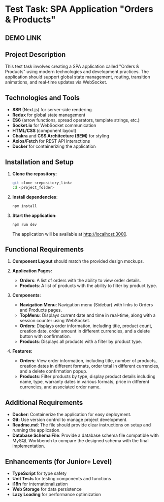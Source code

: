 # Test Task: SPA Application "Orders & Products"

## DEMO LINK


## Project Description

This test task involves creating a SPA application called "Orders & Products" using modern technologies and development practices. The application should support global state management, routing, transition animations, and real-time updates via WebSocket.

## Technologies and Tools

- **SSR** (Next.js) for server-side rendering
- **Redux** for global state management
- **ES6** (arrow functions, spread operators, template strings, etc.)
- **Socket.io** for WebSocket communication
- **HTML/CSS** (component layout)
- **Chakra** and **CSS Architecture (BEM)** for styling
- **Axios/Fetch** for REST API interactions
- **Docker** for containerizing the application

## Installation and Setup

1. **Clone the repository:**

    ```bash
    git clone <repository_link>
    cd <project_folder>
    ```

2. **Install dependencies:**

    ```bash
    npm install
    ```

3. **Start the application:**

    ```bash
    npm run dev
    ```

    The application will be available at [http://localhost:3000](http://localhost:3000).

## Functional Requirements

1. **Component Layout** should match the provided design mockups.

2. **Application Pages:**
    - **Orders**: A list of orders with the ability to view order details.
    - **Products**: A list of products with the ability to filter by product type.

3. **Components:**
    - **Navigation Menu**: Navigation menu (Sidebar) with links to Orders and Products pages.
    - **TopMenu**: Displays current date and time in real-time, along with a session counter using WebSocket.
    - **Orders**: Displays order information, including title, product count, creation date, order amount in different currencies, and a delete button with confirmation.
    - **Products**: Displays all products with a filter by product type.

4. **Features:**
    - **Orders**: View order information, including title, number of products, creation dates in different formats, order total in different currencies, and a delete confirmation popup.
    - **Products**: Filter products by type, display product details including name, type, warranty dates in various formats, price in different currencies, and associated order name.

## Additional Requirements

- **Docker**: Containerize the application for easy deployment.
- **Git**: Use version control to manage project development.
- **Readme.md**: The file should provide clear instructions on setup and running the application.
- **Database Schema File**: Provide a database schema file compatible with MySQL Workbench to compare the designed schema with the final implementation.

## Enhancements (for Junior+ Level)

- **TypeScript** for type safety
- **Unit Tests** for testing components and functions
- **i18n** for internationalization
- **Web Storage** for data persistence
- **Lazy Loading** for performance optimization


